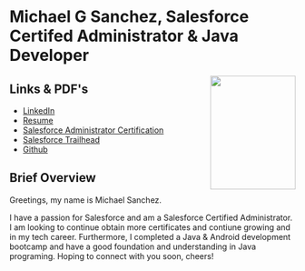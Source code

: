 # Michael G Sanchez, Salesforce Certifed Administrator & Java Developer


<img align="right" width="150" height="200" src="https://user-images.githubusercontent.com/44585394/56437234-d97fe000-629b-11e9-9de2-26b88f6341c8.jpg">


## Links & PDF's
* [LinkedIn](https://www.linkedin.com/in/michaelgregorysanchez/)
* [Resume](https://github.com/MichaelGSanchez/MichaelGSanchez.github.io/files/4074724/Resume.Michael.G.Sanchez.pdf)
* [Salesforce Administrator Certification](https://github.com/MichaelGSanchez/MichaelGSanchez.github.io/files/4014527/MichaelGSanchez_Salesforce_Administrator_Certification.1.pdf)
* [Salesforce Trailhead](https://trailhead.salesforce.com/me/michaelgsanchez)
* [Github](https://github.com/michaelgsanchez)

## Brief Overview

Greetings, my name is Michael Sanchez.

I have a passion for Salesforce and am a Salesforce Certified Administrator.  I am looking to continue obtain more certificates and contiune growing and in my tech career. Furthermore, I completed a Java & Android development bootcamp and have a good foundation and understanding in Java programing. Hoping to connect with you soon, cheers!


 



